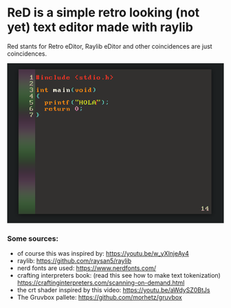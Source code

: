 # ReD is a simple retro looking (not yet) text editor made with raylib

Red stants for Retro eDitor, 
Raylib eDitor and other coincidences are just coincidences.

![foto](./imagen.png)

### Some sources: 

- of course this was inspired by: https://youtu.be/w_yXlnjeAy4
- raylib: https://github.com/raysan5/raylib
- nerd fonts are used: https://www.nerdfonts.com/ 
- crafting interpreters book: (read this see how to make text tokenization) https://craftinginterpreters.com/scanning-on-demand.html
- the crt shader inspired by this video: https://youtu.be/aWdySZ0BtJs
- The Gruvbox pallete: https://github.com/morhetz/gruvbox
